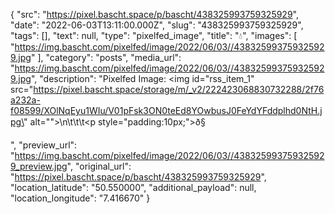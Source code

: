 {
  "src": "https://pixel.bascht.space/p/bascht/438325993759325929",
  "date": "2022-06-03T13:11:00.000Z",
  "slug": "438325993759325929",
  "tags": [],
  "text": null,
  "type": "pixelfed_image",
  "title": "💧",
  "images": [
    "https://img.bascht.com/pixelfed/image/2022/06/03//438325993759325929.jpg"
  ],
  "category": "posts",
  "media_url": "https://img.bascht.com/pixelfed/image/2022/06/03//438325993759325929.jpg",
  "description": "Pixelfed Image: <img id=\"rss_item_1\" src=\"https://pixel.bascht.space/storage/m/_v2/222423068830732288/2f76a232a-f08599/XOlNqEyu1WIu/V01pFsk3ON0teEd8YOwbusJ0FeYdYFddplhd0NtH.jpg\" alt=\"\">\n\t\t\t<p style=\"padding:10px;\">ð§</p>",
  "preview_url": "https://img.bascht.com/pixelfed/image/2022/06/03//438325993759325929_preview.jpg",
  "original_url": "https://pixel.bascht.space/p/bascht/438325993759325929",
  "location_latitude": "50.550000",
  "additional_payload": null,
  "location_longitude": "7.416670"
}